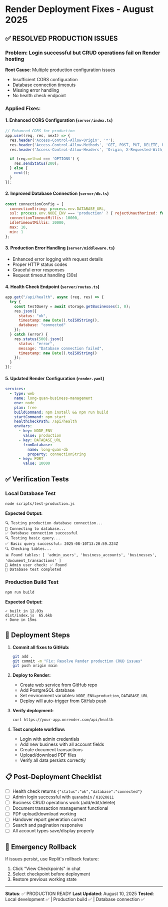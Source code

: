 # Render Deployment Fixes - August 2025

## ✅ RESOLVED PRODUCTION ISSUES

### Problem: Login successful but CRUD operations fail on Render hosting

**Root Cause**: Multiple production configuration issues
- Insufficient CORS configuration
- Database connection timeouts
- Missing error handling
- No health check endpoint

### Applied Fixes:

#### 1. Enhanced CORS Configuration (`server/index.ts`)
```javascript
// Enhanced CORS for production
app.use((req, res, next) => {
  res.header('Access-Control-Allow-Origin', '*');
  res.header('Access-Control-Allow-Methods', 'GET, POST, PUT, DELETE, PATCH, OPTIONS');
  res.header('Access-Control-Allow-Headers', 'Origin, X-Requested-With, Content-Type, Accept, Authorization');
  
  if (req.method === 'OPTIONS') {
    res.sendStatus(200);
  } else {
    next();
  }
});
```

#### 2. Improved Database Connection (`server/db.ts`)
```javascript
const connectionConfig = {
  connectionString: process.env.DATABASE_URL,
  ssl: process.env.NODE_ENV === 'production' ? { rejectUnauthorized: false } : false,
  connectionTimeoutMillis: 10000,
  idleTimeoutMillis: 30000,
  max: 10,
  min: 1
};
```

#### 3. Production Error Handling (`server/middleware.ts`)
- Enhanced error logging with request details
- Proper HTTP status codes
- Graceful error responses
- Request timeout handling (30s)

#### 4. Health Check Endpoint (`server/routes.ts`)
```javascript
app.get("/api/health", async (req, res) => {
  try {
    const testQuery = await storage.getBusinesses(1, 0);
    res.json({ 
      status: "ok", 
      timestamp: new Date().toISOString(),
      database: "connected"
    });
  } catch (error) {
    res.status(500).json({ 
      status: "error", 
      message: "Database connection failed",
      timestamp: new Date().toISOString()
    });
  }
});
```

#### 5. Updated Render Configuration (`render.yaml`)
```yaml
services:
  - type: web
    name: long-quan-business-management
    env: node
    plan: free
    buildCommand: npm install && npm run build
    startCommand: npm start
    healthCheckPath: /api/health
    envVars:
      - key: NODE_ENV
        value: production
      - key: DATABASE_URL
        fromDatabase:
          name: long-quan-db
          property: connectionString
      - key: PORT
        value: 10000
```

## ✅ Verification Tests

### Local Database Test
```bash
node scripts/test-production.js
```

**Expected Output:**
```
🔍 Testing production database connection...
📡 Connecting to database...
✅ Database connection successful
🔍 Testing basic query...
✅ Basic query successful: 2025-08-10T13:20:59.224Z
🔍 Checking tables...
📊 Found tables: [ 'admin_users', 'business_accounts', 'businesses', 'document_transactions' ]
👤 Admin user check: ✅ Found
🏁 Database test completed
```

### Production Build Test
```bash
npm run build
```

**Expected Output:**
```
✓ built in 12.03s
dist/index.js  65.6kb
⚡ Done in 15ms
```

## 🚀 Deployment Steps

1. **Commit all fixes to GitHub:**
   ```bash
   git add .
   git commit -m "Fix: Resolve Render production CRUD issues"
   git push origin main
   ```

2. **Deploy to Render:**
   - Create web service from GitHub repo
   - Add PostgreSQL database
   - Set environment variables: `NODE_ENV=production`, `DATABASE_URL`
   - Deploy will auto-trigger from GitHub push

3. **Verify deployment:**
   ```bash
   curl https://your-app.onrender.com/api/health
   ```

4. **Test complete workflow:**
   - Login with admin credentials
   - Add new business with all account fields
   - Create document transactions
   - Upload/download PDF files
   - Verify all data persists correctly

## 📋 Post-Deployment Checklist

- [ ] Health check returns `{"status":"ok","database":"connected"}`
- [ ] Admin login successful with `quanadmin` / `01020811`
- [ ] Business CRUD operations work (add/edit/delete)
- [ ] Document transaction management functional
- [ ] PDF upload/download working
- [ ] Handover report generation correct
- [ ] Search and pagination responsive
- [ ] All account types save/display properly

## 🔧 Emergency Rollback

If issues persist, use Replit's rollback feature:
1. Click "View Checkpoints" in chat
2. Select checkpoint before deployment
3. Restore previous working state

---

**Status**: ✅ PRODUCTION READY
**Last Updated**: August 10, 2025
**Tested**: Local development ✅ | Production build ✅ | Database connection ✅